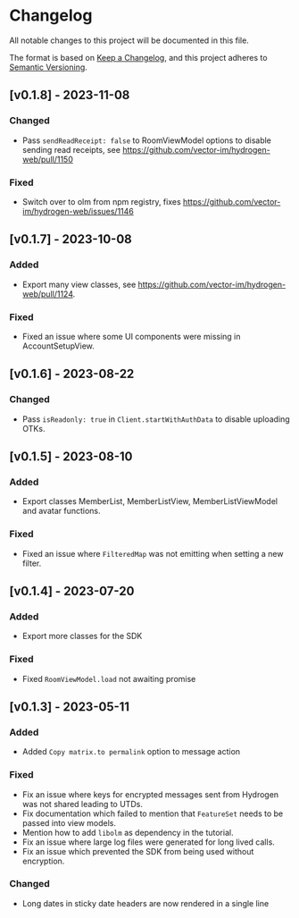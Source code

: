 # Changelog

All notable changes to this project will be documented in this file.

The format is based on [Keep a Changelog](https://keepachangelog.com/en/1.1.0/),
and this project adheres to [Semantic Versioning](https://semver.org/spec/v2.0.0.html).

## [v0.1.8] - 2023-11-08

### Changed

- Pass `sendReadReceipt: false` to RoomViewModel options to disable sending read receipts, see https://github.com/vector-im/hydrogen-web/pull/1150

### Fixed

- Switch over to olm from npm registry, fixes https://github.com/vector-im/hydrogen-web/issues/1146

## [v0.1.7] - 2023-10-08

### Added

- Export many view classes, see https://github.com/vector-im/hydrogen-web/pull/1124.

### Fixed

- Fixed an issue where some UI components were missing in AccountSetupView.

## [v0.1.6] - 2023-08-22

### Changed

- Pass `isReadonly: true` in `Client.startWithAuthData` to disable uploading OTKs. 


## [v0.1.5] - 2023-08-10

### Added

- Export classes MemberList, MemberListView, MemberListViewModel and avatar functions.

### Fixed

- Fixed an issue where `FilteredMap` was not emitting when setting a new filter.


## [v0.1.4] - 2023-07-20

### Added

- Export more classes for the SDK

### Fixed

- Fixed `RoomViewModel.load` not awaiting promise 

## [v0.1.3] - 2023-05-11

### Added

- Added `Copy matrix.to permalink` option to message action

### Fixed

- Fix an issue where keys for encrypted messages sent from Hydrogen was not shared leading to UTDs.
- Fix documentation which failed to mention that `FeatureSet` needs to be passed into view models.
- Mention how to add `libolm` as dependency in the tutorial.
- Fix an issue where large log files were generated for long lived calls.
- Fix an issue which prevented the SDK from being used without encryption.


### Changed

- Long dates in sticky date headers are now rendered in a single line
